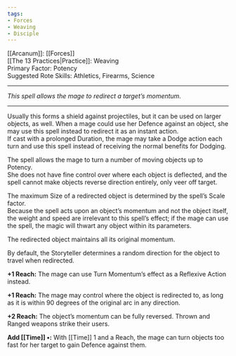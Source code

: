 ```yaml
---
tags:
- Forces
- Weaving
- Disciple
---
```


[[Arcanum]]: [[Forces]]\
[[The 13 Practices|Practice]]: Weaving\
Primary Factor: Potency\
Suggested Rote Skills: Athletics, Firearms, Science

---

_This spell allows the mage to redirect a target’s momentum._

---

Usually this forms a shield against projectiles, but it can be used on larger objects, as well. When a mage could use her Defence against an object, she may use this spell instead to redirect it as an instant action.\
If cast with a prolonged Duration, the mage may take a Dodge action each turn and use this spell instead of receiving the normal benefits for Dodging.

The spell allows the mage to turn a number of moving objects up to Potency.\
She does not have fine control over where each object is deflected, and the spell cannot make objects reverse direction entirely, only veer off target.

The maximum Size of a redirected object is determined by the spell’s Scale factor.\
Because the spell acts upon an object’s momentum and not the object itself, the weight and speed are irrelevant to this spell’s effect; if the mage can use the spell, the magic will thwart any object within its parameters.

The redirected object maintains all its original momentum.

By default, the Storyteller determines a random direction for the object to travel when redirected.

**+1 Reach:** The mage can use Turn Momentum’s effect as a Reflexive Action instead.

**+1 Reach:** The mage may control where the object is redirected to, as long as it is within 90 degrees of the original arc in any direction.

**+2 Reach:** The object’s momentum can be fully reversed. Thrown and Ranged weapons strike their users.

**Add [[Time]] •:** With [[Time]] 1 and a Reach, the mage can turn objects too fast for her target to gain Defence against them.